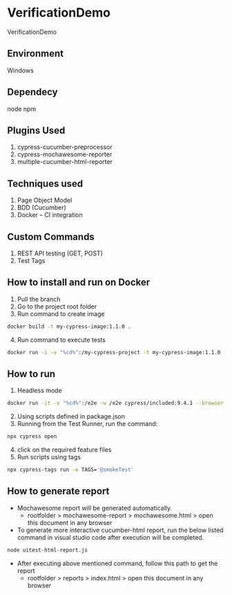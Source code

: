 # VerificationDemo
VerificationDemo

## Environment
Windows

## Dependecy
node
npm

## Plugins Used
1. cypress-cucumber-preprocessor
2. cypress-mochawesome-reporter
3. multiple-cucumber-html-reporter

## Techniques used
1. Page Object Model
2. BDD (Cucumber)
3. Docker – CI integration

## Custom Commands
1. REST API testing (GET, POST)
2. Test Tags 

## How to install and run on Docker
1. Pull the branch
2. Go to the project root folder
3. Run command to create image

```bash
docker build -t my-cypress-image:1.1.0 .
```
4. Run command to execute tests 

```bash
docker run -i -v "%cd%":/my-cypress-project -t my-cypress-image:1.1.0 --browser chrome
```

## How to run
1. Headless mode
```bash
docker run -it -v "%cd%":/e2e -w /e2e cypress/included:9.4.1 --browser chrome
```
2. Using scripts defined in package.json
3. Running from the Test Runner, run the command:
```bash
npx cypress open
```
4. click on the required feature files
5. Run scripts using tags
```bash
npx cypress-tags run -e TAGS='@smokeTest'
```

## How to generate report
* Mochawesome report will be generated automatically. 
    * rootfolder > mochawesome-report > mochawesome.html > open this document in any browser
* To generate more interactive cucumber-html report, run the below listed command in visual studio code after execution will be completed.
```bash
node uitest-html-report.js
```
* After executing above mentioned command, follow this path to get the report 
    * rootfolder > reports > index.html > open this document in any browser
